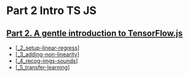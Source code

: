 # Part 2 Intro TS JS

## [**Part 2.** A gentle introduction to TensorFlow.js](https://livebook.manning.com/book/deep-learning-with-javascript/part-2/)

- [[_2_setup-linear-regress]]
- [[_3_adding-non-linearity]]
- [[_4_recog-imgs-sounds]]
- [[_5_transfer-learning]]


<!-- # Related
- [[_part-1-basic-concepts]]
- [[_part-3-adv-dl-ts-js]] -->

[//begin]: # "Autogenerated link references for markdown compatibility"
[_2_setup-linear-regress]: 2_setup-linear-regress/_2_setup-linear-regress.md "🪀 2 Setup Linear Regress"
[_3_adding-non-linearity]: 3_adding-non-linearity/_3_adding-non-linearity.md "♒️ Adding Non-Linearity"
[_4_recog-imgs-sounds]: 4_recog-imgs-sounds/_4_recog-imgs-sounds.md "♦️ Recog Img + Sounds"
[_5_transfer-learning]: 5_transfer-learning/_5_transfer-learning.md "🟦 Transfer Learning"
[//end]: # "Autogenerated link references"